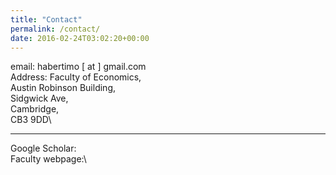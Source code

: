 ```yaml
---
title: "Contact"
permalink: /contact/
date: 2016-02-24T03:02:20+00:00
---
```

email: habertimo [ at ] gmail.com\
Address: Faculty of Economics,\
Austin Robinson Building,\
Sidgwick Ave,\
Cambridge,\
CB3 9DD\
***
Google Scholar:\
Faculty webpage:\